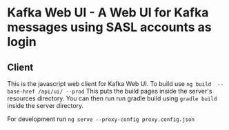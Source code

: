# Kafka Web UI - A Web UI for Kafka messages using SASL accounts as login


## Client
This is the javascript web client for Kafka Web UI.
To build use `ng build  --base-href /api/ui/ --prod`
This puts the build pages inside the server's resources directory.
You can then run run gradle build using `gradle build` inside the server directory.

For development run `ng serve --proxy-config proxy.config.json`


